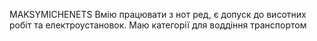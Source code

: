 MAKSYMICHENETS
Вмію працювати з нот ред, є допуск до висотних робіт та електроустановок. Маю категорії для воддіння транспортом
